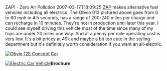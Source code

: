 ZAP! - Zero Air Pollution
2007-03-17T18:09:25
[ZAP](http://www.zapworld.com/) makes alternative fuel vehicles including all electrics. The Obvio 012 pictured above goes from 0 to 60 mph in 4.5 seconds, has a range of 200-240 miles per charge and can recharge in 10 minutes. They're not in production until later this year. I could see myself driving this vehicle most of the time since many of my trips are under 20 miles one way. And at a penny per mile operating cost is very low. It's a bit pricey at 49k and maybe a bit too cute in the styling department but it's definitely worth consideration if you want an all-electric.

[![Obvio 12E Concept Car](http://www.zapworld.com/ZAPCMS/uploadedImages/012.jpg)](http://www.zapworld.com/ZAPWorld.aspx?id=388)

[![Electric Car Vehicle](http://www.zapworld.com/ZAPCMS/uploadedImages/image005%289%29.gif)](http://www.zapworld.com/ZAPCMS/uploadedFiles/Obvio%20828E%20Slick.pdf)**Brochure**
